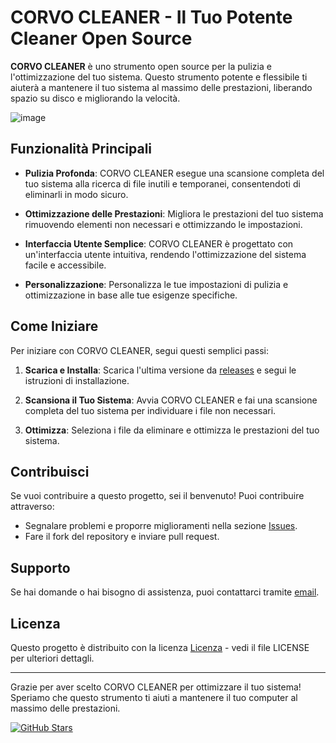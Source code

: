 # CORVO CLEANER - Il Tuo Potente Cleaner Open Source

**CORVO CLEANER** è uno strumento open source per la pulizia e l'ottimizzazione del tuo sistema. Questo strumento potente e flessibile ti aiuterà a mantenere il tuo sistema al massimo delle prestazioni, liberando spazio su disco e migliorando la velocità.

![image](https://github.com/FrancescoCorvetti/BOOSTED-PRESET-CLEANER/assets/149190275/95ff7f90-00f0-4a8c-a255-3595e0e61c6e)


## Funzionalità Principali

- **Pulizia Profonda**: CORVO CLEANER esegue una scansione completa del tuo sistema alla ricerca di file inutili e temporanei, consentendoti di eliminarli in modo sicuro.

- **Ottimizzazione delle Prestazioni**: Migliora le prestazioni del tuo sistema rimuovendo elementi non necessari e ottimizzando le impostazioni.

- **Interfaccia Utente Semplice**: CORVO CLEANER è progettato con un'interfaccia utente intuitiva, rendendo l'ottimizzazione del sistema facile e accessibile.

- **Personalizzazione**: Personalizza le tue impostazioni di pulizia e ottimizzazione in base alle tue esigenze specifiche.

## Come Iniziare

Per iniziare con CORVO CLEANER, segui questi semplici passi:

1. **Scarica e Installa**: Scarica l'ultima versione da [releases]([link-to-releases](https://github.com/FrancescoCorvetti/BOOSTED-PRESET-CLEANER)) e segui le istruzioni di installazione.

2. **Scansiona il Tuo Sistema**: Avvia CORVO CLEANER e fai una scansione completa del tuo sistema per individuare i file non necessari.

3. **Ottimizza**: Seleziona i file da eliminare e ottimizza le prestazioni del tuo sistema.

## Contribuisci

Se vuoi contribuire a questo progetto, sei il benvenuto! Puoi contribuire attraverso:

- Segnalare problemi e proporre miglioramenti nella sezione [Issues]([link-to-issues](https://github.com/FrancescoCorvetti/BOOSTED-PRESET-CLEANER)).
- Fare il fork del repository e inviare pull request.

## Supporto

Se hai domande o hai bisogno di assistenza, puoi contattarci tramite [email](francescocorvettisecure@gmail.com).

## Licenza

Questo progetto è distribuito con la licenza [Licenza](corvolive) - vedi il file LICENSE per ulteriori dettagli.

---

Grazie per aver scelto CORVO CLEANER per ottimizzare il tuo sistema! Speriamo che questo strumento ti aiuti a mantenere il tuo computer al massimo delle prestazioni.

[![GitHub Stars](https://img.shields.io/github/stars/your-username/your-repo.svg)](https://github.com/your-username/your-repo/stargazers)
